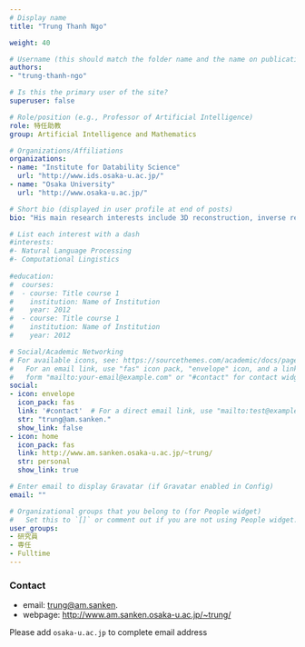 ```yaml
---
# Display name
title: "Trung Thanh Ngo"

weight: 40

# Username (this should match the folder name and the name on publications)
authors:
- "trung-thanh-ngo"

# Is this the primary user of the site?
superuser: false

# Role/position (e.g., Professor of Artificial Intelligence)
role: 特任助教
group: Artificial Intelligence and Mathematics

# Organizations/Affiliations
organizations:
- name: "Institute for Datability Science"
  url: "http://www.ids.osaka-u.ac.jp/"
- name: "Osaka University"
  url: "http://www.osaka-u.ac.jp/"

# Short bio (displayed in user profile at end of posts)
bio: "His main research interests include 3D reconstruction, inverse rendering, and machine learning applications in computer vision."

# List each interest with a dash
#interests:
#- Natural Language Processing
#- Computational Lingistics
  
#education:
#  courses:
#  - course: Title course 1
#    institution: Name of Institution
#    year: 2012
#  - course: Title course 1
#    institution: Name of Institution
#    year: 2012

# Social/Academic Networking
# For available icons, see: https://sourcethemes.com/academic/docs/page-builder/#icons
#   For an email link, use "fas" icon pack, "envelope" icon, and a link in the
#   form "mailto:your-email@example.com" or "#contact" for contact widget.
social:
- icon: envelope
  icon_pack: fas
  link: '#contact'  # For a direct email link, use "mailto:test@example.org".
  str: "trung@am.sanken."
  show_link: false
- icon: home
  icon_pack: fas
  link: http://www.am.sanken.osaka-u.ac.jp/~trung/
  str: personal
  show_link: true

# Enter email to display Gravatar (if Gravatar enabled in Config)
email: ""

# Organizational groups that you belong to (for People widget)
#   Set this to `[]` or comment out if you are not using People widget.
user_groups:
- 研究員
- 専任
- Fulltime
---
```


### Contact
- email: trung@am.sanken.
- webpage: http://www.am.sanken.osaka-u.ac.jp/~trung/


Please add `osaka-u.ac.jp` to complete email address

